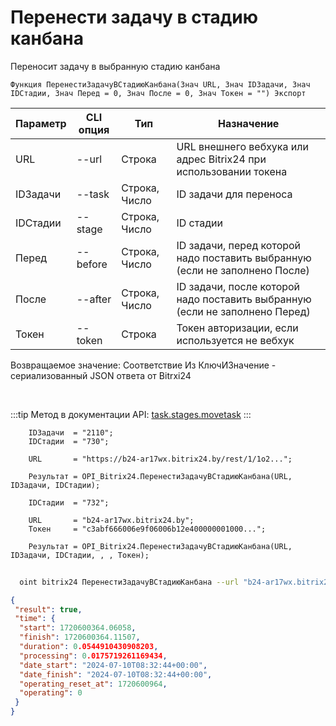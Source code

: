 ﻿---
sidebar_position: 5
---

# Перенести задачу в стадию канбана
 Переносит задачу в выбранную стадию канбана



`Функция ПеренестиЗадачуВСтадиюКанбана(Знач URL, Знач IDЗадачи, Знач IDСтадии, Знач Перед = 0, Знач После = 0, Знач Токен = "") Экспорт`

  | Параметр | CLI опция | Тип | Назначение |
  |-|-|-|-|
  | URL | --url | Строка | URL внешнего вебхука или адрес Bitrix24 при использовании токена |
  | IDЗадачи | --task | Строка, Число | ID задачи для переноса |
  | IDСтадии | --stage | Строка, Число | ID стадии |
  | Перед | --before | Строка, Число | ID задачи, перед которой надо поставить выбранную (если не заполнено После) |
  | После | --after | Строка, Число | ID задачи, после которой надо поставить выбранную (если не заполнено Перед) |
  | Токен | --token | Строка | Токен авторизации, если используется не вебхук |

  
  Возвращаемое значение:   Соответствие Из КлючИЗначение - сериализованный JSON ответа от Bitrxi24

<br/>

:::tip
Метод в документации API: [task.stages.movetask](https://dev.1c-bitrix.ru/rest_help/tasks/task/kanban/task_stages_movetask.php)
:::
<br/>


```bsl title="Пример кода"
    IDЗадачи  = "2110";
    IDСтадии  = "730";

    URL       = "https://b24-ar17wx.bitrix24.by/rest/1/1o2...";

    Результат = OPI_Bitrix24.ПеренестиЗадачуВСтадиюКанбана(URL, IDЗадачи, IDСтадии);

    IDСтадии  = "732";

    URL       = "b24-ar17wx.bitrix24.by";
    Токен     = "c3abf666006e9f06006b12e400000001000...";

    Результат = OPI_Bitrix24.ПеренестиЗадачуВСтадиюКанбана(URL, IDЗадачи, IDСтадии, , , Токен);
```



```sh title="Пример команды CLI"
    
  oint bitrix24 ПеренестиЗадачуВСтадиюКанбана --url "b24-ar17wx.bitrix24.by" --task "528" --stage "128" --before %before% --after %after% --token "56898d66006e9f06006b12e400000001000..."

```

```json title="Результат"
{
 "result": true,
 "time": {
  "start": 1720600364.06058,
  "finish": 1720600364.11507,
  "duration": 0.0544910430908203,
  "processing": 0.0175719261169434,
  "date_start": "2024-07-10T08:32:44+00:00",
  "date_finish": "2024-07-10T08:32:44+00:00",
  "operating_reset_at": 1720600964,
  "operating": 0
 }
}
```
